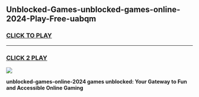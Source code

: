 
## Unblocked-Games-unblocked-games-online-2024-Play-Free-uabqm
<h3>
<a href="https://premium76.site?title=unblocked-games-online-2024&ref=23A">CLICK TO PLAY</a></h3>
<hr>

<h3>
<a href="https://premium76.site?title=unblocked-games-online-2024&ref=23A">CLICK 2 PLAY</a>
  
</h3>

<a href="https://premium76.site?title=unblocked-games-online-2024&ref=23A"><img src="https://clearcache.store/games.png"></a>


**unblocked-games-online-2024 games unblocked: Your Gateway to Fun and Accessible Online Gaming**
